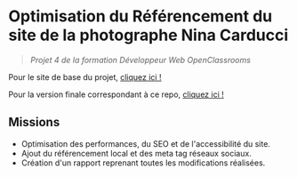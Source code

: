 # Optimisation du Référencement du site de la photographe Nina Carducci 

> *Projet 4 de la formation Développeur Web OpenClassrooms*

Pour le site de base du projet, [cliquez ici !](https://github.com/OpenClassrooms-Student-Center/Portfolio-architecte-sophie-bluel)

Pour la version finale correspondant à ce repo, [cliquez ici !](https://kyubout.github.io/P4---Nina_Carducci/)


## Missions

 - Optimisation des performances, du SEO et de l'accessibilité du site. 
 - Ajout du référencement local et des meta tag réseaux sociaux.
 - Création d'un rapport reprenant toutes les modifications réalisées. 
